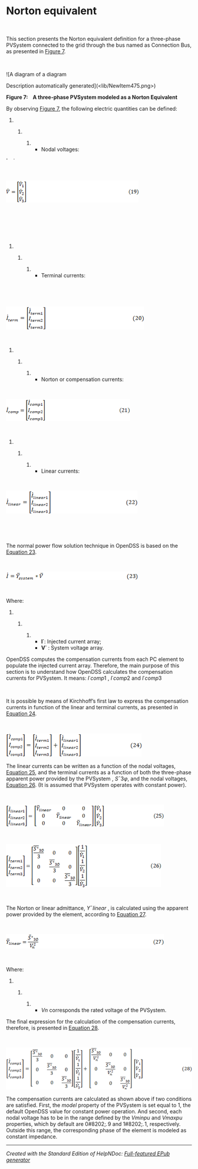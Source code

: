 # Norton equivalent

&nbsp;

This section presents the Norton equivalent definition for a three-phase PVSystem connected to the grid through the bus named as Connection Bus, as presented in [Figure 7](<Powerdeliveredtothecircuit.md#\_bookmark23>).

&nbsp;

![A diagram of a diagram

Description automatically generated](<lib/NewItem475.png>)

**Figure 7:&nbsp; &nbsp; A three-phase PVSystem modeled as a Norton Equivalent**

By observing [Figure 7](<Powerdeliveredtothecircuit.md#\_bookmark23>), the following electric quantities can be defined:

1. &nbsp;

   1. &nbsp;

      1. &nbsp;
         * Nodal voltages:

**˙**&nbsp; &nbsp; ˙

&nbsp;

![Image](<lib/NewItem502.png>)

&nbsp;

&nbsp;

&nbsp;

1. &nbsp;

   1. &nbsp;

      1. &nbsp;
         * Terminal currents:

&nbsp;

&nbsp;

![Image](<lib/NewItem503.png>)

&nbsp;

1. &nbsp;

   1. &nbsp;

      1. &nbsp;
         * Norton or compensation currents:

&nbsp;

![Image](<lib/NewItem504.png>)

&nbsp;

1. &nbsp;

   1. &nbsp;

      1. &nbsp;
         * Linear currents:

&nbsp;

![Image](<lib/NewItem505.png>)

&nbsp;

&nbsp;

The normal power flow solution technique in OpenDSS is based on the [Equation 23](<Nortonequivalent.md#\_bookmark24>).

&nbsp;

![Image](<lib/NewItem506.png>)

&nbsp;

Where:

1. &nbsp;

   1. &nbsp;

      1. &nbsp;
         * **I˙**: Injected current array;
         * **V˙** : System voltage array.

OpenDSS computes the compensation currents from each PC element to populate the injected current array. Therefore, the main purpose of this section is to understand how OpenDSS calculates the compensation currents for PVSystem. It means: *I*˙*comp*1 , *I*˙*comp*2 and *I*˙*comp*3

&nbsp;

It is possible by means of Kirchhoff’s first law to express the compensation currents in function of the linear and terminal currents, as presented in [Equation 24](<OpenDSSDocumentation.md#\_bookmark25>).

&nbsp;

![Image](<lib/NewItem507.png>)

The linear currents can be written as a function of the nodal voltages, [Equation 25](<OpenDSSDocumentation.md#\_bookmark26>), and the terminal currents as a function of both the three-phase apparent power provided by the PVSystem , *S*¯3*φ*, and the nodal voltages, [Equation 26](<OpenDSSDocumentation.md#\_bookmark27>). (It is assumed that PVSystem operates with constant power).

&nbsp;

![Image](<lib/NewItem508.png>)

&nbsp;

![Image](<lib/NewItem509.png>)

&nbsp;

The Norton or linear admittance, *Y*¯*linear* , is calculated using the apparent power provided by the element, according to [Equation 27](<Nortonequivalent.md#\_bookmark28>).

&nbsp;

![Image](<lib/NewItem510.png>)

&nbsp;

Where:

1. &nbsp;

   1. &nbsp;

      1. &nbsp;
         * *Vn* corresponds the rated voltage of the PVSystem.

The final expression for the calculation of the compensation currents, therefore, is presented in [Equation 28](<OpenDSSDocumentation.md#\_bookmark29>).

&nbsp;

![Image](<lib/NewItem511.png>)

The compensation currents are calculated as shown above if two conditions are satisfied. First, the *model* property of the PVSystem is set equal to 1, the default OpenDSS value for constant power operation. And second, each nodal voltage has to be in the range defined by the *Vminpu* and *Vmaxpu* properties, which by default are 0#8202;*.*&#8202;9 and 1#8202;*.*&#8202;1, respectively. Outside this range, the corresponding phase of the element is modeled as constant impedance.


***
_Created with the Standard Edition of HelpNDoc: [Full-featured EPub generator](<https://www.helpndoc.com/create-epub-ebooks>)_
